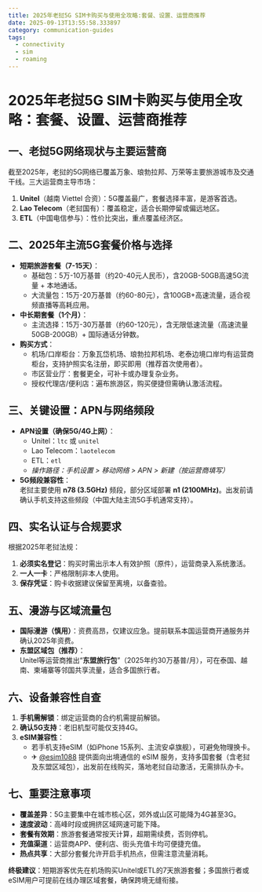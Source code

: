 ```yaml
---
title: 2025年老挝5G SIM卡购买与使用全攻略:套餐、设置、运营商推荐
date: 2025-09-13T13:55:58.333897
category: communication-guides
tags:
  - connectivity
  - sim
  - roaming
---
```


# 2025年老挝5G SIM卡购买与使用全攻略：套餐、设置、运营商推荐

## 一、老挝5G网络现状与主要运营商
截至2025年，老挝的5G网络已覆盖万象、琅勃拉邦、万荣等主要旅游城市及交通干线。三大运营商主导市场：
1.  **Unitel**（越南 Viettel 合资）：5G覆盖最广，套餐选择丰富，是游客首选。
2.  **Lao Telecom**（老挝国有）：覆盖稳定，适合长期停留或偏远地区。
3.  **ETL**（中国电信参与）：性价比突出，重点覆盖经济区。

## 二、2025年主流5G套餐价格与选择
*   **短期旅游套餐（7-15天）**：  
    *   基础包：5万-10万基普（约20-40元人民币），含20GB-50GB高速5G流量 + 本地通话。  
    *   大流量包：15万-20万基普（约60-80元），含100GB+高速流量，适合视频直播等高耗应用。  
*   **中长期套餐（1个月）**：  
    *   主流选择：15万-30万基普（约60-120元），含无限低速流量（高速流量50GB-200GB）+ 国际通话分钟数。  
*   **购买方式**：  
    *   机场/口岸柜台：万象瓦岱机场、琅勃拉邦机场、老泰边境口岸均有运营商柜台，支持护照实名注册，即买即用（推荐首次使用者）。  
    *   市区营业厅：套餐更全，可补卡或办理复杂业务。  
    *   授权代理店/便利店：遍布旅游区，购买便捷但需确认激活流程。  

## 三、关键设置：APN与网络频段
*   **APN设置（确保5G/4G上网）**：  
    *   Unitel：`ltc` 或 `unitel`  
    *   Lao Telecom：`laotelecom`  
    *   ETL：`etl`  
    *   *操作路径：手机设置 > 移动网络 > APN > 新建（按运营商填写）*  
*   **5G频段兼容性**：  
    老挝主要使用 **n78 (3.5GHz)** 频段，部分区域部署 **n1 (2100MHz)**。出发前请确认手机支持这些频段（中国大陆主流5G手机通常支持）。

## 四、实名认证与合规要求
根据2025年老挝法规：
1.  **必须实名登记**：购买时需出示本人有效护照（原件），运营商录入系统激活。
2.  **一人一卡**：严格限制非本人使用。
3.  **保存凭证**：购卡收据建议保留至离境，以备查验。

## 五、漫游与区域流量包
*   **国际漫游（慎用）**：资费高昂，仅建议应急。提前联系本国运营商开通服务并确认2025年资费。  
*   **东盟区域包（推荐）**：  
    Unitel等运营商推出“**东盟旅行包**”（2025年约30万基普/月），可在泰国、越南、柬埔寨等邻国共享流量，适合多国旅行者。

## 六、设备兼容性自查
1.  **手机需解锁**：绑定运营商的合约机需提前解锁。  
2.  **确认5G支持**：老旧机型可能仅支持4G。  
3.  **eSIM兼容性**：  
    *   若手机支持eSIM（如iPhone 15系列、主流安卓旗舰），可避免物理换卡。  
    *   ✈ [@esim1088](https://t.me/s/esim1088) 提供面向出境通信的 eSIM 服务，支持多国套餐（含老挝及东盟区域包），出发前在线购买，落地老挝自动激活，无需排队办卡。  

## 七、重要注意事项
*   **覆盖差异**：5G主要集中在城市核心区，郊外或山区可能降为4G甚至3G。  
*   **速度波动**：高峰时段或拥挤区域网速可能下降。  
*   **套餐有效期**：旅游套餐通常按天计算，超期需续费，否则停机。  
*   **充值渠道**：运营商APP、便利店、街头充值卡均可便捷充值。  
*   **热点共享**：大部分套餐允许开启手机热点，但需注意流量消耗。  

**终极建议**：短期游客优先在机场购买Unitel或ETL的7天旅游套餐；多国旅行者或eSIM用户可提前在线办理区域套餐，确保跨境无缝衔接。